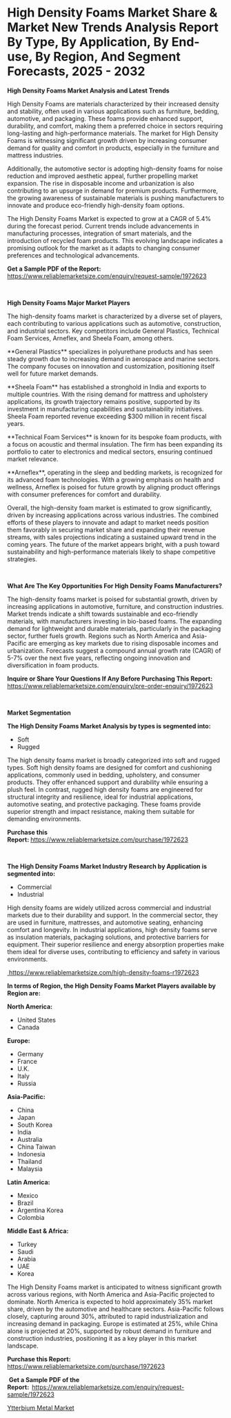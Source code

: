 <p><h1>High Density Foams Market Share & Market New Trends Analysis Report By Type, By Application, By End-use, By Region, And Segment Forecasts, 2025 - 2032</h1></p><p><strong>High Density Foams Market Analysis and Latest Trends</strong></p>
<p><p>High Density Foams are materials characterized by their increased density and stability, often used in various applications such as furniture, bedding, automotive, and packaging. These foams provide enhanced support, durability, and comfort, making them a preferred choice in sectors requiring long-lasting and high-performance materials. The market for High Density Foams is witnessing significant growth driven by increasing consumer demand for quality and comfort in products, especially in the furniture and mattress industries.</p><p>Additionally, the automotive sector is adopting high-density foams for noise reduction and improved aesthetic appeal, further propelling market expansion. The rise in disposable income and urbanization is also contributing to an upsurge in demand for premium products. Furthermore, the growing awareness of sustainable materials is pushing manufacturers to innovate and produce eco-friendly high-density foam options.</p><p>The High Density Foams Market is expected to grow at a CAGR of 5.4% during the forecast period. Current trends include advancements in manufacturing processes, integration of smart materials, and the introduction of recycled foam products. This evolving landscape indicates a promising outlook for the market as it adapts to changing consumer preferences and technological advancements.</p></p>
<p><strong>Get a Sample PDF of the Report:&nbsp;</strong> <a href="https://www.reliablemarketsize.com/enquiry/request-sample/1972623?utm_campaign=2941&utm_medium=2&utm_source=Github&utm_content=ia&utm_term=01042025&utm_id=high-density-foams">https://www.reliablemarketsize.com/enquiry/request-sample/1972623</a></p>
<p>&nbsp;</p>
<p><strong>High Density Foams Major Market Players</strong></p>
<p><p>The high-density foams market is characterized by a diverse set of players, each contributing to various applications such as automotive, construction, and industrial sectors. Key competitors include General Plastics, Technical Foam Services, Arneflex, and Sheela Foam, among others.</p><p>**General Plastics** specializes in polyurethane products and has seen steady growth due to increasing demand in aerospace and marine sectors. The company focuses on innovation and customization, positioning itself well for future market demands.</p><p>**Sheela Foam** has established a stronghold in India and exports to multiple countries. With the rising demand for mattress and upholstery applications, its growth trajectory remains positive, supported by its investment in manufacturing capabilities and sustainability initiatives. Sheela Foam reported revenue exceeding $300 million in recent fiscal years.</p><p>**Technical Foam Services** is known for its bespoke foam products, with a focus on acoustic and thermal insulation. The firm has been expanding its portfolio to cater to electronics and medical sectors, ensuring continued market relevance.</p><p>**Arneflex**, operating in the sleep and bedding markets, is recognized for its advanced foam technologies. With a growing emphasis on health and wellness, Arneflex is poised for future growth by aligning product offerings with consumer preferences for comfort and durability.</p><p>Overall, the high-density foam market is estimated to grow significantly, driven by increasing applications across various industries. The combined efforts of these players to innovate and adapt to market needs position them favorably in securing market share and expanding their revenue streams, with sales projections indicating a sustained upward trend in the coming years. The future of the market appears bright, with a push toward sustainability and high-performance materials likely to shape competitive strategies.</p></p>
<p>&nbsp;</p>
<p><strong>What Are The Key Opportunities For High Density Foams Manufacturers?</strong></p>
<p><p>The high-density foams market is poised for substantial growth, driven by increasing applications in automotive, furniture, and construction industries. Market trends indicate a shift towards sustainable and eco-friendly materials, with manufacturers investing in bio-based foams. The expanding demand for lightweight and durable materials, particularly in the packaging sector, further fuels growth. Regions such as North America and Asia-Pacific are emerging as key markets due to rising disposable incomes and urbanization. Forecasts suggest a compound annual growth rate (CAGR) of 5-7% over the next five years, reflecting ongoing innovation and diversification in foam products.</p></p>
<p><strong>Inquire or Share Your Questions If Any Before Purchasing This Report:</strong> <a href="https://www.reliablemarketsize.com/enquiry/pre-order-enquiry/1972623?utm_campaign=2941&utm_medium=2&utm_source=Github&utm_content=ia&utm_term=01042025&utm_id=high-density-foams">https://www.reliablemarketsize.com/enquiry/pre-order-enquiry/1972623</a></p>
<p>&nbsp;</p>
<p><strong>Market Segmentation</strong></p>
<p><strong>The High Density Foams Market Analysis by types is segmented into:</strong></p>
<p><ul><li>Soft</li><li>Rugged</li></ul></p>
<p><p>The high density foams market is broadly categorized into soft and rugged types. Soft high density foams are designed for comfort and cushioning applications, commonly used in bedding, upholstery, and consumer products. They offer enhanced support and durability while ensuring a plush feel. In contrast, rugged high density foams are engineered for structural integrity and resilience, ideal for industrial applications, automotive seating, and protective packaging. These foams provide superior strength and impact resistance, making them suitable for demanding environments.</p></p>
<p><strong>Purchase this Report:&nbsp;</strong><a href="https://www.reliablemarketsize.com/purchase/1972623?utm_campaign=2941&utm_medium=2&utm_source=Github&utm_content=ia&utm_term=01042025&utm_id=high-density-foams">https://www.reliablemarketsize.com/purchase/1972623</a></p>
<p>&nbsp;</p>
<p><strong>The High Density Foams Market Industry Research by Application is segmented into:</strong></p>
<p><ul><li>Commercial</li><li>Industrial</li></ul></p>
<p><p>High density foams are widely utilized across commercial and industrial markets due to their durability and support. In the commercial sector, they are used in furniture, mattresses, and automotive seating, enhancing comfort and longevity. In industrial applications, high density foams serve as insulation materials, packaging solutions, and protective barriers for equipment. Their superior resilience and energy absorption properties make them ideal for diverse uses, contributing to efficiency and safety in various environments.</p></p>
<p><a href="https://www.reliablemarketsize.com/high-density-foams-r1972623?utm_campaign=2941&utm_medium=2&utm_source=Github&utm_content=ia&utm_term=01042025&utm_id=high-density-foams">&nbsp;https://www.reliablemarketsize.com/high-density-foams-r1972623</a></p>
<p><strong>In terms of Region, the High Density Foams Market Players available by Region are:</strong></p>
<p>
    <p> <strong> North America: </strong>
        <ul>
            <li>United States</li>
            <li>Canada</li>
        </ul>
        </p> 
    <p> <strong> Europe: </strong>
        <ul>
            <li>Germany</li>
            <li>France</li>
            <li>U.K.</li>
            <li>Italy</li>
            <li>Russia</li>
        </ul>
        </p> 
    <p> <strong> Asia-Pacific: </strong>
        <ul>
            <li>China</li>
            <li>Japan</li>
            <li>South Korea</li>
            <li>India</li>
            <li>Australia</li>
            <li>China Taiwan</li>
            <li>Indonesia</li>
            <li>Thailand</li>
            <li>Malaysia</li>
        </ul>
        </p> 
    <p> <strong> Latin America: </strong>
        <ul>
            <li>Mexico</li>
            <li>Brazil</li>
            <li>Argentina Korea</li>
            <li>Colombia</li>
        </ul>
        </p> 
    <p> <strong> Middle East & Africa: </strong>
        <ul>
            <li>Turkey</li>
            <li>Saudi</li>
            <li>Arabia</li>
            <li>UAE</li>
            <li>Korea</li>
        </ul>
    </p>
    </p>
<p><p>The High Density Foams market is anticipated to witness significant growth across various regions, with North America and Asia-Pacific projected to dominate. North America is expected to hold approximately 35% market share, driven by the automotive and healthcare sectors. Asia-Pacific follows closely, capturing around 30%, attributed to rapid industrialization and increasing demand in packaging. Europe is estimated at 25%, while China alone is projected at 20%, supported by robust demand in furniture and construction industries, positioning it as a key player in this market landscape.</p></p>
<p><strong>Purchase this Report: </strong><a href="https://www.reliablemarketsize.com/purchase/1972623?utm_campaign=2941&utm_medium=2&utm_source=Github&utm_content=ia&utm_term=01042025&utm_id=high-density-foams">https://www.reliablemarketsize.com/purchase/1972623</a></p>
<p>&nbsp;<strong>Get a Sample PDF of the Report:&nbsp;&nbsp;</strong><a href="https://www.reliablemarketsize.com/enquiry/request-sample/1972623?utm_campaign=2941&utm_medium=2&utm_source=Github&utm_content=ia&utm_term=01042025&utm_id=high-density-foams">https://www.reliablemarketsize.com/enquiry/request-sample/1972623</a></p>
<p><strong></strong></p>
<p><p><a href="https://github.com/alasmyayock/Market-Research-Report-List-1/blob/main/ytterbium-metal-market.md?utm_campaign=2941&utm_medium=2&utm_source=Github&utm_content=ia&utm_term=01042025&utm_id=high-density-foams">Ytterbium Metal Market</a></p></p>